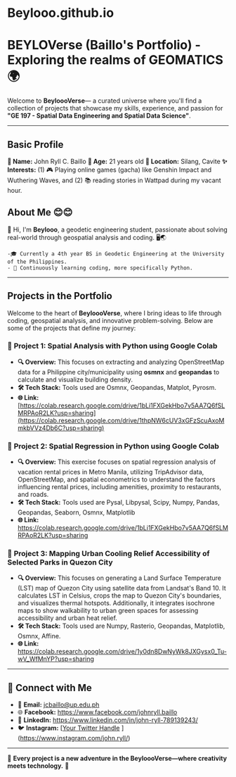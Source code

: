 # Beylooo.github.io

# BEYLOVerse (Baillo's Portfolio) - Exploring the realms of GEOMATICS 🌍

Welcome to **BeyloooVerse**— a curated universe where you'll find a collection of projects that showcase my skills, experience, and passion for **"GE 197 - Spatial Data Engineering and Spatial Data Science"**.

---
## Basic Profile
  **👤 Name:** John Ryll C. Baillo
  **📅 Age:** 21 years old
  **📍 Location:** Silang, Cavite
  **✨ Interests:** (1) 🎮 Playing online games (gacha) like Genshin Impact and Wuthering Waves, and (2) 📚 reading stories in Wattpad during my vacant hour.

## About Me 😊😊

👋 Hi, I'm **Beylooo**, a geodetic engineering student, passionate about solving real-world through geospatial analysis and coding. 🖥️🌏

    -🎓 Currently a 4th year BS in Geodetic Engineering at the University of the Philippines.
    - 🌱 Continuously learning coding, more specifically Python.

---
## **Projects in the Portfolio**
Welcome to the heart of **BeyloooVerse**, where I bring ideas to life through coding, geospatial analysis, and innovative problem-solving. 
Below are some of the projects that define my journey:

### 🌟 **Project 1: Spatial Analysis with Python using Google Colab**  
- **🔍 Overview:** This focuses on extracting and analyzing OpenStreetMap data for a Philippine city/municipality using **osmnx** and **geopandas** to calculate and visualize building density. 
- **🛠️ Tech Stack:** Tools used are Osmnx, Geopandas, Matplot, Pyrosm.
- **🌐 Link:** [https://colab.research.google.com/drive/1bLi1FXGekHbo7v5AA7Q6fSLMRPAoR2LK?usp=sharing](https://colab.research.google.com/drive/1thpNW6cUV3xGFzScuAxoMmkbVVz4Db6C?usp=sharing)

### 🌙 **Project 2: Spatial Regression in Python using Google Colab**  
- **🔍 Overview:** This exercise focuses on spatial regression analysis of vacation rental prices in Metro Manila, utilizing TripAdvisor data, OpenStreetMap, and spatial econometrics to understand the factors influencing rental prices, including amenities, proximity to restaurants, and roads. 
- **🛠️ Tech Stack:** Tools used are Pysal, Libpysal, Scipy, Numpy, Pandas, Geopandas, Seaborn, Osmnx, Matplotlib
- **🌐 Link:** https://colab.research.google.com/drive/1bLi1FXGekHbo7v5AA7Q6fSLMRPAoR2LK?usp=sharing

### 🌠 **Project 3: Mapping Urban Cooling Relief Accessibility of Selected Parks in Quezon City**  
- **🔍 Overview:** This focuses on generating a Land Surface Temperature (LST) map of Quezon City using satellite data from Landsat's Band 10. It calculates LST in Celsius, crops the map to Quezon City's boundaries, and visualizes thermal hotspots. Additionally, it integrates isochrone maps to show walkability to urban green spaces for assessing accessibility and urban heat relief.  
- **🛠️ Tech Stack:** Tools used are Numpy, Rasterio, Geopandas, Matplotlib, Osmnx, Affine.
- **🌐 Link:** https://colab.research.google.com/drive/1y0dn8DwNyWk8JXGysx0_Tu-wV_WfMnYP?usp=sharing 

---

## 🌌 **Connect with Me**  
- 📧 **Email:** jcbaillo@up.edu.ph  
- 🌐 **Facebook:** https://www.facebook.com/johnryll.baillo  
- 💼 **LinkedIn:** https://www.linkedin.com/in/john-ryll-789139243/ 
- 🐦 **Instagram:** [[Your Twitter Handle](#) ](https://www.instagram.com/john.ryll/)
  
---

🌟 **Every project is a new adventure in the BeyloooVerse—where creativity meets technology.** 🌟
